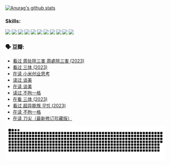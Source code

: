 
[![Anurag's github stats](https://github-readme-stats.vercel.app/api?username=w940853815)](https://github.com/anuraghazra/github-readme-stats)

### Skills:

<code><img height="32" src="https://cdn.jsdelivr.net/npm/simple-icons@v5/icons/python.svg"></code>
<code><img height="32" src="https://cdn.jsdelivr.net/npm/simple-icons@v5/icons/javascript.svg"></code>
<code><img height="32" src="https://cdn.jsdelivr.net/npm/simple-icons@v5/icons/django.svg"></code>
<code><img height="32" src="https://cdn.jsdelivr.net/npm/simple-icons@v5/icons/flask.svg"></code>
<code><img height="32" src="https://cdn.jsdelivr.net/npm/simple-icons@v5/icons/vuetify.svg"></code>
<code><img height="32" src="https://cdn.jsdelivr.net/npm/simple-icons@v5/icons/git.svg"></code>
<code><img height="32" src="https://cdn.jsdelivr.net/npm/simple-icons@v5/icons/docker.svg"></code>
<code><img height="32" src="https://cdn.jsdelivr.net/npm/simple-icons@v5/icons/postgresql.svg"></code>
<code><img height="32" src="https://cdn.jsdelivr.net/npm/simple-icons@v5/icons/elasticsearch.svg"></code>
<code><img height="32" src="https://cdn.jsdelivr.net/npm/simple-icons@v5/icons/macos.svg"></code>
<code><img height="32" src="https://cdn.jsdelivr.net/npm/simple-icons@v5/icons/linux.svg"></code>

### 🗣 豆瓣:

<!-- DOUBAN-ACTIVITIES:START -->
- [看过 周处除三害 周處除三害‎ (2023)](https://www.douban.com/people/136069238/status/4575646701/?_i=13219085)
- [看过 三体‎ (2023)](https://www.douban.com/people/136069238/status/4574263039/?_i=13219085)
- [在读 小米创业思考](https://www.douban.com/people/136069238/status/4572047905/?_i=13219085)
- [读过 谈美](https://www.douban.com/people/136069238/status/4572047629/?_i=13219085)
- [在读 谈美](https://www.douban.com/people/136069238/status/4560861771/?_i=13219085)
- [读过 不拘一格](https://www.douban.com/people/136069238/status/4560861445/?_i=13219085)
- [在看 三体‎ (2023)](https://www.douban.com/people/136069238/status/4558185093/?_i=13219085)
- [看过 超异能族 무빙‎ (2023)](https://www.douban.com/people/136069238/status/4556824186/?_i=13219085)
- [在读 不拘一格](https://www.douban.com/people/136069238/status/4541712161/?_i=13219085)
- [在读 刀尖（最新修订珍藏版）](https://www.douban.com/people/136069238/status/4541711339/?_i=13219085)
<!-- DOUBAN-ACTIVITIES:END -->


![Snake animation](https://raw.githubusercontent.com/w940853815/w940853815/output/github-contribution-grid-snake.svg)

<!--
**w940853815/w940853815** is a ✨ _special_ ✨ repository because its `README.md` (this file) appears on your GitHub profile.

Here are some ideas to get you started:

- 🔭 I’m currently working on ...
- 🌱 I’m currently learning ...
- 👯 I’m looking to collaborate on ...
- 🤔 I’m looking for help with ...
- 💬 Ask me about ...
- 📫 How to reach me: ...
- 😄 Pronouns: ...
- ⚡ Fun fact: ...
-->
